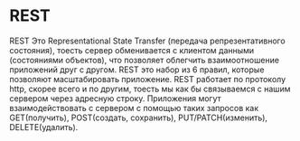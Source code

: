 # REST

REST Это Representational State Transfer (передача репрезентативного состояния), тоесть сервер обменивается с клиентом данными (состояниями объектов), что позволяет облегчить взаимоотношение приложений друг с другом. 
REST это набор из 6 правил, которые позволяют масштабировать приложение.
REST работает по протоколу http, скорее всего и по другим, тоесть мы как бы связываемся с нашим сервером через адресную строку. 
Приложения могут взаимодействовать с сервером с помощью таких запросов как GET(получить), POST(создать, сохранить), PUT/PATCH(изменить), DELETE(удалить).
